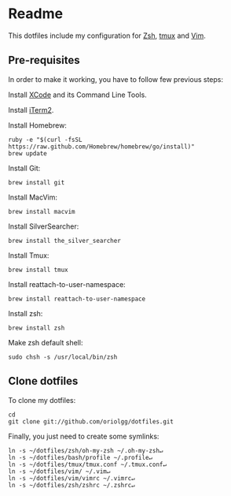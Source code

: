 # Readme #

This dotfiles include my configuration for [Zsh][zsh], [tmux][tmux] and [Vim][vim].

## Pre-requisites ##

In order to make it working, you have to follow few previous steps:

Install [XCode][xcode] and its Command Line Tools.

Install [iTerm2][iterm2].

Install Homebrew:

    ruby -e "$(curl -fsSL https://raw.github.com/Homebrew/homebrew/go/install)"
    brew update

Install Git:

    brew install git

Install MacVim:

    brew install macvim

Install SilverSearcher:

    brew install the_silver_searcher

Install Tmux:

    brew install tmux

Install reattach-to-user-namespace:

    brew install reattach-to-user-namespace

Install zsh:

    brew install zsh

Make zsh default shell:

    sudo chsh -s /usr/local/bin/zsh

## Clone dotfiles ##

To clone my dotfiles:

    cd
    git clone git://github.com/oriolgg/dotfiles.git

Finally, you just need to create some symlinks:

    ln -s ~/dotfiles/zsh/oh-my-zsh ~/.oh-my-zsh↵
    ln -s ~/dotfiles/bash/profile ~/.profile↵
    ln -s ~/dotfiles/tmux/tmux.conf ~/.tmux.conf↵
    ln -s ~/dotfiles/vim/ ~/.vim↵
    ln -s ~/dotfiles/vim/vimrc ~/.vimrc↵
    ln -s ~/dotfiles/zsh/zshrc ~/.zshrc↵

[zsh]: http://www.zsh.org/
[tmux]: http://tmux.sourceforge.net/
[vim]: http://www.vim.org/
[xcode]: https://developer.apple.com/xcode/
[iterm2]: http://www.iterm2.com/#/section/home

